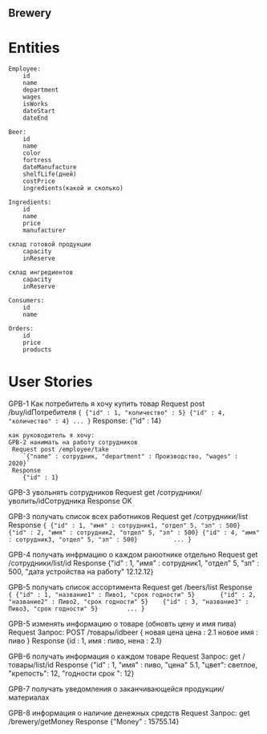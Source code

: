 ## Brewery

# Entities

    Employee:
        id
        name
        department
        wages
        isWorks
        dateStart
        dateEnd

    Beer:
        id
        name
        color
        fortress
        dateManufacture
        shelfLife(дней)
        costPrice
        ingredients(какой и сколько)
      
    Ingredients:
        id
        name
        price
        manufacturer
    
    склад готовой продукции
        capacity
        inReserve
        
    склад ингредиентов
        capacity
        inReserve
        
    Consumers:
        id
        name
        
    Orders:
        id
        price
        products
 
# User Stories
GPB-1 Как потребитель я хочу купить товар
    Request post /buy/idПотребителя
        `{
            {"id" : 1, "количество" : 5}
            {"id" : 4, "количество" : 4}
            ...
        }`
    Response: {"id" : 14}
    
    как руководитель я хочу:
    GPB-2 нанимать на работу сотрудников
     Request post /employee/take
        `{"name" : сотрудник, "department" : Производство, "wages" : 2020}`
     Response 
        {"id" : 1}
     
GPB-3 увольнять сотрудников
     Request get /сотрудники/уволить/idCотрудника
     Response OK
     
GPB-3 получать список всех работников
     Request get /сотрудники/list
     Response 
     `{
        {"id" : 1, "имя" : сотрудник1, "отдел" 5, "зп" : 500}
        {"id" : 2, "имя" : сотрудник2, "отдел" 5, "зп" : 500}
        {"id" : 4, "имя" : сотрудник3, "отдел" 5, "зп" : 500}         
        ...
     }`
     
GPB-4 получать инфрмацию о каждом раюотнике отдельно
     Request get /сотрудники/list/id
     Response {"id" : 1, "имя" : сотрудник1, "отдел" 5, "зп" : 500, "дата устройства на работу" 12.12.12}
     
GPB-5 получать список ассортимента
     Request get /beers/list
     Response    
     `{
        {"id" : 1, "название1" : Пиво1, "срок годности" 5}      
        {"id" : 2, "название2" : Пиво2, "срок годности" 5}   
        {"id" : 3, "название3" : Пиво3, "срок годности" 5}       
        ...
     }`
    
GPB-5 изменять информацию о товаре (обновть цену и имя пива)
    Request
    	Запрос: POST /товары/idbeer
    	{
    	    новая цена цена : 2.1
    	    новое имя : пиво
    	}
    Response
       {id : 1, имя : пиво, нена : 2.1}

GPB-6 получать информация о каждом товаре
    Request
        	Запрос: get /товары/list/id
    Response 
            {"id" : 1, "имя" : пиво, "цена" 5.1, "цвет": светлое, "крепость": 12, "годности срок ": 12}
             
GPB-7 получать уведомления о заканчивающейся продукции/материалах
   
GPB-8 информация о наличие денежных средств
    Request Запрос: get /brewery/getMoney
    Response {"Money" : 15755.14}







